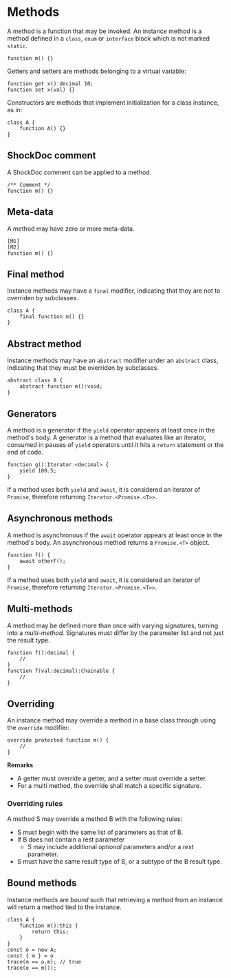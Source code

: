 # Methods

A method is a function that may be invoked. An instance method is a method defined in a `class`, `enum` or `interface` block which is not marked `static`.

```
function m() {}
```

Getters and setters are methods belonging to a virtual variable:

```
function get x():decimal 10;
function set x(val) {}
```

Constructors are methods that implement initialization for a class instance, as in:

```
class A {
    function A() {}
}
```

## ShockDoc comment

A ShockDoc comment can be applied to a method.

```
/** Comment */
function m() {}
```

## Meta-data

A method may have zero or more meta-data.

```
[M1]
[M2]
function m() {}
```

## Final method

Instance methods may have a `final` modifier, indicating that they are not to overriden by subclasses.

```
class A {
    final function m() {}
}
```

## Abstract method

Instance methods may have an `abstract` modifier under an `abstract` class, indicating that they must be overriden by subclasses.

```
abstract class A {
    abstract function m():void;
}
```

## Generators

A method is a generator if the `yield` operator appears at least once in the method's body. A generator is a method that evaluates like an iterator, consumed in pauses of `yield` operators until it hits a `return` statement or the end of code.

```
function g():Iterator.<decimal> {
    yield 100.5;
}
```

If a method uses both `yield` and `await`, it is considered an iterator of `Promise`, therefore returning `Iterator.<Promise.<T>>`.

## Asynchronous methods

A method is asynchronous if the `await` operator appears at least once in the method's body. An asynchronous method returns a `Promise.<T>` object.

```
function f() {
    await otherF();
}
```

If a method uses both `yield` and `await`, it is considered an iterator of `Promise`, therefore returning `Iterator.<Promise.<T>>`.

## Multi-methods

A method may be defined more than once with varying signatures, turning into a *multi-method*. Signatures must differ by the parameter list and not just the result type.

```
function f():decimal {
    //
}
function f(val:decimal):Chainable {
    //
}
```

## Overriding

An instance method may override a method in a base class through using the `override` modifier:

```
override protected function m() {
    //
}
```

**Remarks**

- A getter must override a getter, and a setter must override a setter.
- For a multi method, the override shall match a specific signature.

### Overriding rules

A method S may override a method B with the following rules:

- S must begin with the same list of parameters as that of B.
- If B does not contain a rest parameter
  - S may include additional *optional* parameters and/or a *rest* parameter.
- S must have the same result type of B, or a subtype of the B result type.

## Bound methods

Instance methods are *bound* such that retrieving a method from an instance will return a method tied to the instance.

```
class A {
    function m():this {
        return this;
    }
}
const o = new A;
const { m } = o
trace(m == o.m); // true
trace(o == m());
```